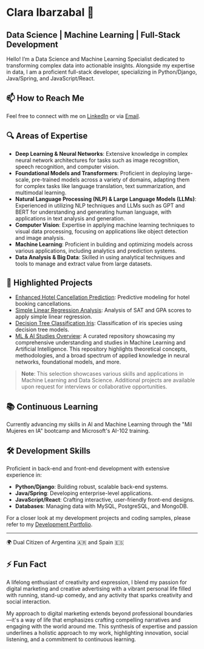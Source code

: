 # Clara Ibarzabal 👋

## Data Science | Machine Learning | Full-Stack Development

Hello! I’m a Data Science and Machine Learning Specialist dedicated to transforming complex data into actionable insights. Alongside my expertise in data, I am a proficient full-stack developer, specializing in Python/Django, Java/Spring, and JavaScript/React.

## 📫 How to Reach Me

Feel free to connect with me on [LinkedIn](https://www.linkedin.com/in/clara-ibarz%C3%A1bal-649310164/) or via [Email](mailto:claraibarzabalr@gmail.com).


## 🔍 Areas of Expertise

- **Deep Learning & Neural Networks**: Extensive knowledge in complex neural network architectures for tasks such as image recognition, speech recognition, and computer vision.
- **Foundational Models and Transformers**: Proficient in deploying large-scale, pre-trained models across a variety of domains, adapting them for complex tasks like language translation, text summarization, and multimodal learning.
- **Natural Language Processing (NLP) & Large Language Models (LLMs)**: Experienced in utilizing NLP techniques and LLMs such as GPT and BERT for understanding and generating human language, with applications in text analysis and generation.
- **Computer Vision**: Expertise in applying machine learning techniques to visual data processing, focusing on applications like object detection and image analysis.
- **Machine Learning**: Proficient in building and optimizing models across various applications, including analytics and prediction systems.
- **Data Analysis & Big Data**: Skilled in using analytical techniques and tools to manage and extract value from large datasets.

## 🚀 Highlighted Projects

- [Enhanced Hotel Cancellation Prediction](https://github.com/claraibarzabal-portfolio/enhanced-hotel-cancellation-prediction): Predictive modeling for hotel booking cancellations.
- [Simple Linear Regression Analysis](https://github.com/claraibarzabal-portfolio/simple-linear-regression-analysis): Analysis of SAT and GPA scores to apply simple linear regression.
- [Decision Tree Classification Iris](https://github.com/claraibarzabal-portfolio/decision_tree_classification_iris): Classification of iris species using decision tree models.
- [ML & AI Studies Overview](https://github.com/claraibarzabal-portfolio/ml_ai): A curated repository showcasing my comprehensive understanding and studies in Machine Learning and Artificial Intelligence. This repository highlights theoretical concepts, methodologies, and a broad spectrum of applied knowledge in neural networks, foundational models, and more.

> **Note**: This selection showcases various skills and applications in Machine Learning and Data Science. Additional projects are available upon request for interviews or collaborative opportunities.

## 📚 Continuous Learning

Currently advancing my skills in AI and Machine Learning through the "Mil Mujeres en IA" bootcamp and Microsoft's AI-102 training.

## 🛠️ Development Skills

Proficient in back-end and front-end development with extensive experience in:
- **Python/Django**: Building robust, scalable back-end systems.
- **Java/Spring**: Developing enterprise-level applications.
- **JavaScript/React**: Crafting interactive, user-friendly front-end designs.
- **Databases**: Managing data with MySQL, PostgreSQL, and MongoDB.

For a closer look at my development projects and coding samples, please refer to my [Development Portfolio](https://github.com/claraibarzabal-portfolio/development).

---

🌍 Dual Citizen of Argentina 🇦🇷 and Spain 🇪🇸

## ⚡ Fun Fact

A lifelong enthusiast of creativity and expression, I blend my passion for digital marketing and creative advertising with a vibrant personal life filled with running, stand-up comedy, and any activity that sparks creativity and social interaction. 

My approach to digital marketing extends beyond professional boundaries—it's a way of life that emphasizes crafting compelling narratives and engaging with the world around me. This synthesis of expertise and passion underlines a holistic approach to my work, highlighting innovation, social listening, and a commitment to continuous learning.




